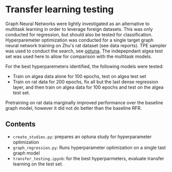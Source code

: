# Transfer learning testing
Graph Neural Networks were lightly investigated as an alternative to multitask learning in order to leverage foreign datasets. This was only conducted for regression, but should also be tested for classification. Hyperparemeter optimization was conducted for a single target graph neural network training on Zhu's rat dataset (see data reports). TPE sampler was used to conduct the search, see [optuna](https://optuna.readthedocs.io/en/stable/reference/samplers.html). The indepepndant algea test set was used here to allow for comparison with the multitask models.

For the best hyperparemeters identified, the following models were tested:
- Train on algea data alone for 100 epochs, test on algea test set
- Train on rat data for 200 epochs, fix all but the last dense regression layer, and then train on algea data for 100 epochs and test on the algea test set.

Pretraining on rat data marginally improved performance over the baseline graph model, however it did not do better than the baseline RFR.

## Contents
- `create_studies.py`: prepares an optuna study for hyperparameter optimization
- `graph_regression.py`: Runs hyperparameter optimization on a single tast graph model
- `transfer_testing.ipynb`: for the best hyperparmeters, evaluate transfer learning on the test set.